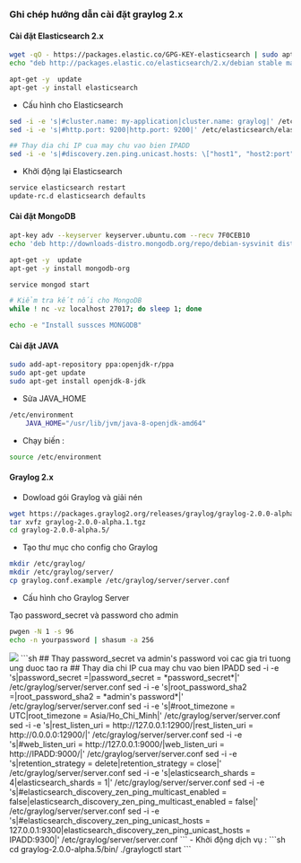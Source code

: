 ﻿### Ghi chép hướng dẫn cài đặt graylog 2.x

#### Cài đặt Elasticsearch 2.x

```sh
wget -qO - https://packages.elastic.co/GPG-KEY-elasticsearch | sudo apt-key add -
echo "deb http://packages.elastic.co/elasticsearch/2.x/debian stable main" | sudo tee -a /etc/apt/sources.list.d/elasticsearch-2.x.list

apt-get -y  update
apt-get -y install elasticsearch
```

- Cấu hình cho Elasticsearch
```sh
sed -i -e 's|#cluster.name: my-application|cluster.name: graylog|' /etc/elasticsearch/elasticsearch.yml
sed -i -e 's|#http.port: 9200|http.port: 9200|' /etc/elasticsearch/elasticsearch.yml

## Thay dia chi IP cua may chu vao bien IPADD
sed -i -e 's|#discovery.zen.ping.unicast.hosts: \["host1", "host2:port"\]|discovery.zen.ping.unicast.hosts: ['\"IPADD:9300\"']|' /etc/elasticsearch/elasticsearch.yml
```

-  Khởi động lại Elasticsearch
```sh
service elasticsearch restart
update-rc.d elasticsearch defaults
```



#### Cài đặt MongoDB

```sh
apt-key adv --keyserver keyserver.ubuntu.com --recv 7F0CEB10
echo 'deb http://downloads-distro.mongodb.org/repo/debian-sysvinit dist 10gen' | sudo tee /etc/apt/sources.list.d/mongodb.list

apt-get -y  update
apt-get -y install mongodb-org

service mongod start

# Kiểm tra kết nối cho MongoDB
while ! nc -vz localhost 27017; do sleep 1; done

echo -e "Install sussces MONGODB"

```

#### Cài đặt JAVA 
```sh
sudo add-apt-repository ppa:openjdk-r/ppa
sudo apt-get update
sudo apt-get install openjdk-8-jdk
```
 - Sửa JAVA_HOME
```sh
/etc/environment
	JAVA_HOME="/usr/lib/jvm/java-8-openjdk-amd64"
```
 - Chạy biến : 
```sh
source /etc/environment
```


#### Graylog 2.x
 - Dowload gói Graylog và giải nén
```sh
wget https://packages.graylog2.org/releases/graylog/graylog-2.0.0-alpha.1.tgz
tar xvfz graylog-2.0.0-alpha.1.tgz
cd graylog-2.0.0-alpha.5/
```
 - Tạo thư mục cho config cho Graylog
```sh
mkdir /etc/graylog/
mkdir /etc/graylog/server/
cp graylog.conf.example /etc/graylog/server/server.conf
```
 - Cấu hình cho Graylog Server

 Tạo password_secret và password cho admin
 ```sh
 pwgen -N 1 -s 96
 echo -n yourpassword | shasum -a 256
 ```
 <img src="http://i.imgur.com/vnufKHD.png">
```sh
## Thay password_secret va admin's password voi cac gia tri tuong ung duoc tao ra
## Thay dia chi IP cua may chu vao bien IPADD
sed -i -e 's|password_secret =|password_secret = *password_secret*|' /etc/graylog/server/server.conf
sed -i -e 's|root_password_sha2 =|root_password_sha2 = *admin's password*|' /etc/graylog/server/server.conf
sed -i -e 's|#root_timezone = UTC|root_timezone = Asia/Ho_Chi_Minh|' /etc/graylog/server/server.conf
sed -i -e 's|rest_listen_uri = http://127.0.0.1:12900/|rest_listen_uri = http://0.0.0.0:12900/|' /etc/graylog/server/server.conf
sed -i -e 's|#web_listen_uri = http://127.0.0.1:9000/|web_listen_uri = http://IPADD:9000/|' /etc/graylog/server/server.conf
sed -i -e 's|retention_strategy = delete|retention_strategy = close|' /etc/graylog/server/server.conf
sed -i -e 's|elasticsearch_shards = 4|elasticsearch_shards = 1|' /etc/graylog/server/server.conf
sed -i -e 's|#elasticsearch_discovery_zen_ping_multicast_enabled = false|elasticsearch_discovery_zen_ping_multicast_enabled = false|' /etc/graylog/server/server.conf
sed -i -e 's|#elasticsearch_discovery_zen_ping_unicast_hosts = 127.0.0.1:9300|elasticsearch_discovery_zen_ping_unicast_hosts = IPADD:9300|' /etc/graylog/server/server.conf
```
 - Khởi động dịch vụ :
```sh
cd graylog-2.0.0-alpha.5/bin/
./graylogctl start
```
